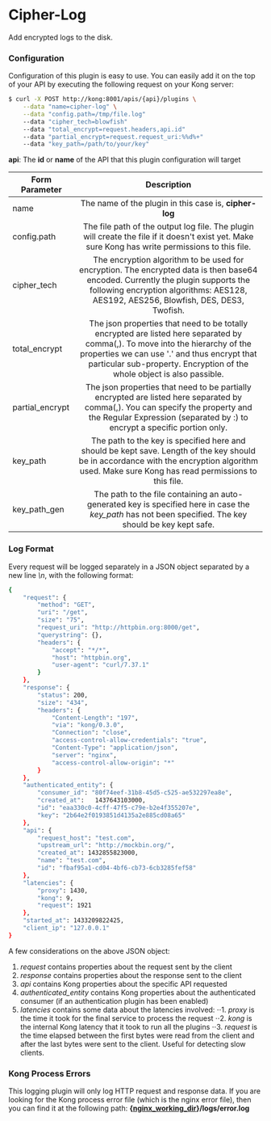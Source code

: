 # Cipher-Log #

Add encrypted logs to the disk.

### Configuration

Configuration of this plugin is easy to use. You can easily add it on the top of your API by executing the following request on your Kong server:

```sh
$ curl -X POST http://kong:8001/apis/{api}/plugins \
    --data "name=cipher-log" \
    --data "config.path=/tmp/file.log"
    --data "cipher_tech=blowfish"
    --data "total_encrypt=request.headers,api.id"
    --data "partial_encrypt=request.request_uri:%%d%+"
    --data "key_path=/path/to/your/key"
```
**api**: The **id** or **name** of the API that this plugin configuration will target

| Form Parameter| Description           | 
| ------------- |:-------------:| 
| name          | The name of the plugin in this case is, **cipher-log** | 
| config.path   | The file path of the output log file. The plugin will create the file if it doesn't exist yet. Make sure Kong has write permissions to this file.      |  
| cipher_tech | The encryption algorithm to be used for encryption. The encrypted data is then base64 encoded. Currently the plugin supports the following encryption algorithms: AES128, AES192, AES256, Blowfish, DES, DES3, Twofish.|
| total_encrypt | The json properties that need to be totally encrypted are listed here separated by comma(,). To move into the hierarchy of the properties we can use '.' and thus encrypt that particular sub-property. Encryption of the whole object is also passible. |
| partial_encrypt | The json properties that need to be partially encrypted are listed here separated by comma(,). You can specify the property and the Regular Expression (separated by :) to encrypt a specific portion only.|
| key_path | The path to the key is specified here and should be kept save. Length of the key should be in accordance with the encryption algorithm used.  Make sure Kong has read permissions to this file.|
| key_path_gen | The path to the file containing an auto-generated key is specified here in case the *key_path* has not been specified. The key should be key kept safe.|

### Log Format

Every request will be logged separately in a JSON object separated by a new line *\n*, with the following format:

```sh
{
    "request": {
        "method": "GET",
        "uri": "/get",
        "size": "75",
        "request_uri": "http://httpbin.org:8000/get",
        "querystring": {},
        "headers": {
            "accept": "*/*",
            "host": "httpbin.org",
            "user-agent": "curl/7.37.1"
        }
    },
    "response": {
        "status": 200,
        "size": "434",
        "headers": {
            "Content-Length": "197",
            "via": "kong/0.3.0",
            "Connection": "close",
            "access-control-allow-credentials": "true",
            "Content-Type": "application/json",
            "server": "nginx",
            "access-control-allow-origin": "*"
        }
    },
    "authenticated_entity": {
        "consumer_id": "80f74eef-31b8-45d5-c525-ae532297ea8e",
        "created_at":   1437643103000,
        "id": "eaa330c0-4cff-47f5-c79e-b2e4f355207e",
        "key": "2b64e2f0193851d4135a2e885cd08a65"
    },
    "api": {
        "request_host": "test.com",
        "upstream_url": "http://mockbin.org/",
        "created_at": 1432855823000,
        "name": "test.com",
        "id": "fbaf95a1-cd04-4bf6-cb73-6cb3285fef58"
    },
    "latencies": {
        "proxy": 1430,
        "kong": 9,
        "request": 1921
    },
    "started_at": 1433209822425,
    "client_ip": "127.0.0.1"
}
```
A few considerations on the above JSON object:

1. *request* contains properties about the request sent by the client
2. *response* contains properties about the response sent to the client
3. *api* contains Kong properties about the specific API requested
4. *authenticated_entity* contains Kong properties about the authenticated consumer (if an authentication plugin has been enabled)
5. *latencies* contains some data about the latencies involved:
⋅⋅1. *proxy* is the time it took for the final service to process the request
⋅⋅2. *kong* is the internal Kong latency that it took to run all the plugins
⋅⋅3. *request* is the time elapsed between the first bytes were read from the client and after the last bytes were sent to the client. Useful for detecting slow clients.

### Kong Process Errors

This logging plugin will only log HTTP request and response data. If you are looking for the Kong process error file (which is the nginx error file), then you can find it at the following path: **{[nginx_working_dir](https://getkong.org/docs/0.8.x/configuration/#nginx_working_dir)}/logs/error.log**